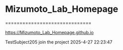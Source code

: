 # Mizumoto_Lab_Homepage

==============================

https://Mizumoto_Lab_Homepage.github.io


TestSubject205 join the project
2025-4-27 22:23:47

